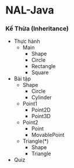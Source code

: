 # NAL-Java
### Kế Thừa (Inheritance)
+ Thực hành
  + Main
    + Shape
    + Circle
    + Rectangle
    + Square
+ Bài tập
  + Shape
    + Circle
    + Cylinder
  + Point1
    + Point2D
    + Point3D
  + Point2
    + Point
    + MovablePoint
  + Triangle(*)
    + Shape
    + Triangle
+ Quiz